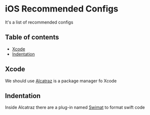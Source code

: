 # iOS Recommended Configs

It's a list of recommended configs

## Table of contents

* [Xcode](#Xcode)
 * [Indentation](#Indentation)


## Xcode

We should use [Alcatraz](http://alcatraz.io/) is a package manager fo Xcode

## Indentation 

Inside Alcatraz there are a plug-in named [Swimat](https://github.com/Jintin/Swimat) to format swift code
